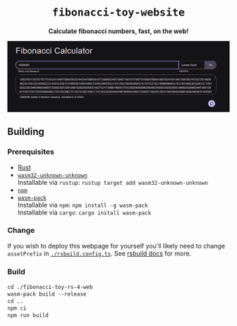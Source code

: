 <div align="center">

# `fibonacci-toy-website`

**Calculate fibonacci numbers, fast, on the web!**

</div>

[![Screenshot](./images/screenshot_v1-0-0-fs8.png)](https://fibrs.pages.dev/)

## Building

### Prerequisites

* [Rust](https://www.rust-lang.org/tools/install)
* [`wasm32-unknown-unknown`](https://doc.rust-lang.org/nightly/rustc/platform-support/wasm32-unknown-unknown.html)  
  Installable via `rustup`: `rustup target add wasm32-unknown-unknown`
* [`npm`](https://nodejs.org/en)
* [`wasm-pack`](https://rustwasm.github.io/wasm-pack/installer/)  
  Installable via `npm`: `npm install -g wasm-pack`  
  Installable via `cargo`: `cargo install wasm-pack`

### Change

If you wish to deploy this webpage for yourself you'll likely need to change `assetPrefix` in [`./rsbuild.config.ts`](./rsbuild.config.ts).
See [rsbuild docs](https://rsbuild.dev/guide/basic/static-deploy) for more.

### Build

```
cd ./fibonacci-toy-rs-4-web
wasm-pack build --release
cd ..
npm ci
npm run build
```
